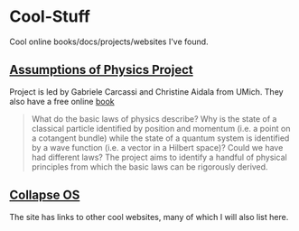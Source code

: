 # Cool-Stuff
Cool online books/docs/projects/websites I've found. 

## [Assumptions of Physics Project](https://assumptionsofphysics.org/)

Project is led by Gabriele Carcassi and Christine Aidala from UMich. They also have a free online [book](https://www.fulcrum.org/concern/monographs/tx31qm110)

> What do the basic laws of physics describe? Why is the state of a classical particle identified by position and momentum (i.e. a point on a cotangent bundle) while the state of a quantum system is identified by a wave function (i.e. a vector in a Hilbert space)? Could we have had different laws?
> The project aims to identify a handful of physical principles from which the basic laws can be rigorously derived.

## [Collapse OS](https://collapseos.org/)

The site has links to other cool websites, many of which I will also list here.
